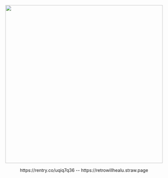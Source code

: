 
<p align="center">
    <img width="500" src="https://64.media.tumblr.com/e2bbb158f8fa2fe33869a2a7eb95f0af/596c5a1eef18e2b3-63/s400x600/9cce7b87607e8eba773de4a710ecf32241f56337.gifv" alt="">
</p>




<p align="center">
  https://rentry.co/uqiq7q36 -- https://retrowillhealu.straw.page
</p>
 

